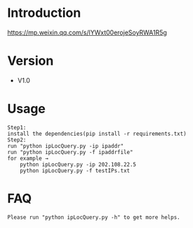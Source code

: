 # Introduction
https://mp.weixin.qq.com/s/lYWxt00erojeSoyRWA1R5g

# Version
- V1.0

# Usage
```
Step1:
install the dependencies(pip install -r requirements.txt)
Step2:
run "python ipLocQuery.py -ip ipaddr"
run "python ipLocQuery.py -f ipaddrfile"
for example →
	python ipLocQuery.py -ip 202.108.22.5
	python ipLocQuery.py -f testIPs.txt
```

# FAQ
```
Please run "python ipLocQuery.py -h" to get more helps.
```